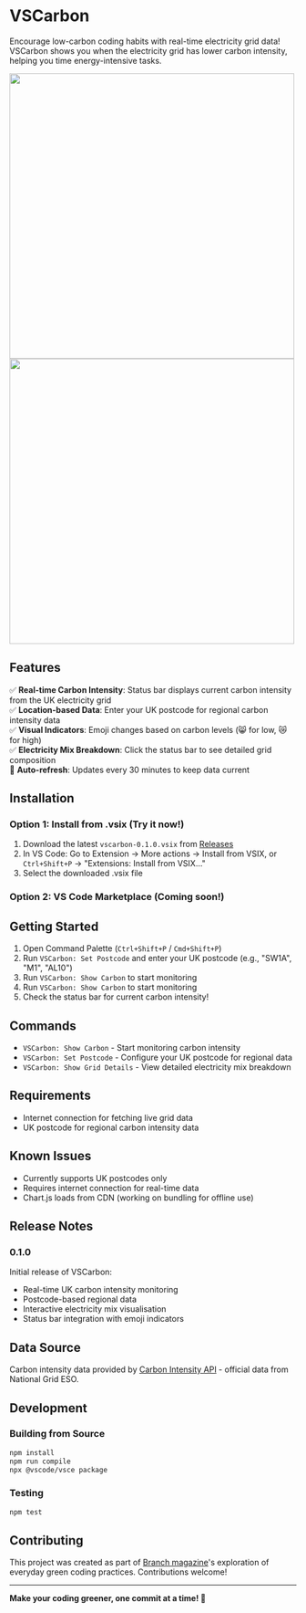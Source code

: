 # VSCarbon

Encourage low-carbon coding habits with real-time electricity grid data! VSCarbon shows you when the electricity grid has lower carbon intensity, helping you time energy-intensive tasks.

<img src="https://github.com/user-attachments/assets/c4433f56-9278-47ea-a6e1-d1e1cc27ae9a" width="500"/>
<img src="https://github.com/user-attachments/assets/c0192d58-6444-4963-9a8c-97d109ec3518" width="500"/>

## Features

✅ **Real-time Carbon Intensity**: Status bar displays current carbon intensity from the UK electricity grid  
✅ **Location-based Data**: Enter your UK postcode for regional carbon intensity data  
✅ **Visual Indicators**: Emoji changes based on carbon levels (😸 for low, 😿 for high)  
✅ **Electricity Mix Breakdown**: Click the status bar to see detailed grid composition  
🔄 **Auto-refresh**: Updates every 30 minutes to keep data current  

## Installation

### Option 1: Install from .vsix (Try it now!)
1. Download the latest `vscarbon-0.1.0.vsix` from [Releases](https://github.com/liti-dev/vscarbon/releases)
2. In VS Code: Go to Extension -> More actions -> Install from VSIX, or `Ctrl+Shift+P` → "Extensions: Install from VSIX..."
3. Select the downloaded .vsix file

### Option 2: VS Code Marketplace (Coming soon!)


## Getting Started

1. Open Command Palette (`Ctrl+Shift+P` / `Cmd+Shift+P`)
2. Run `VSCarbon: Set Postcode` and enter your UK postcode (e.g., "SW1A", "M1", "AL10")
3. Run `VSCarbon: Show Carbon` to start monitoring
4. Run `VSCarbon: Show Carbon` to start monitoring
5. Check the status bar for current carbon intensity!

## Commands

- `VSCarbon: Show Carbon` - Start monitoring carbon intensity
- `VSCarbon: Set Postcode` - Configure your UK postcode for regional data  
- `VSCarbon: Show Grid Details` - View detailed electricity mix breakdown

## Requirements

- Internet connection for fetching live grid data
- UK postcode for regional carbon intensity data

## Known Issues

- Currently supports UK postcodes only
- Requires internet connection for real-time data
- Chart.js loads from CDN (working on bundling for offline use)

## Release Notes

### 0.1.0

Initial release of VSCarbon:
- Real-time UK carbon intensity monitoring
- Postcode-based regional data
- Interactive electricity mix visualisation
- Status bar integration with emoji indicators

## Data Source

Carbon intensity data provided by [Carbon Intensity API](https://carbonintensity.org.uk/) - official data from National Grid ESO.

## Development

### Building from Source
```bash
npm install
npm run compile
npx @vscode/vsce package
```

### Testing
```bash
npm test
```

## Contributing

This project was created as part of [Branch magazine](https://branch.climateaction.tech/issues/issue-9/everyday-green-coding-bringing-nature-and-grid-awareness-to-visual-studio-code/)'s exploration of everyday green coding practices. Contributions welcome!

---

**Make your coding greener, one commit at a time! 🌱**
